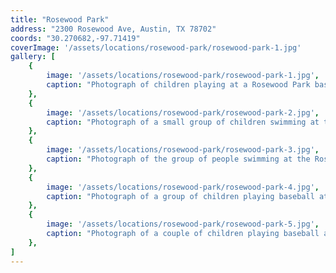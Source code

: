 ```yaml
---
title: "Rosewood Park"
address: "2300 Rosewood Ave, Austin, TX 78702"
coords: "30.270682,-97.71419"
coverImage: '/assets/locations/rosewood-park/rosewood-park-1.jpg'
gallery: [
    {
        image: '/assets/locations/rosewood-park/rosewood-park-1.jpg',
        caption: "Photograph of children playing at a Rosewood Park baseball field. The boys form one circle by holding hands with each around the pitching mound and a second circle by holding hands around home plate (on the left) other while the girls form a third circle by holding hands with each other around the path from home plate to first base. Parents of both sexes observe and instruct. A bicycle is visible on the lower left. The view of the field is from the first base bleachers, looking toward left field. A car and a few homes are visible beyond left field."
    },
    {
        image: '/assets/locations/rosewood-park/rosewood-park-2.jpg',
        caption: "Photograph of a small group of children swimming at the Rosewood Community Center and Swimming Pool."
    },
    {
        image: '/assets/locations/rosewood-park/rosewood-park-3.jpg',
        caption: "Photograph of the group of people swimming at the Rosewood swimming pool and community center in 1959."
    },
    {
        image: '/assets/locations/rosewood-park/rosewood-park-4.jpg',
        caption: "Photograph of a group of children playing baseball at Rosewood Park in the Summer of 1959."
    },
    {
        image: '/assets/locations/rosewood-park/rosewood-park-5.jpg',
        caption: "Photograph of a couple of children playing baseball at the Rosewood Community Center during the Summer of 1959."
    },
]
---
```


